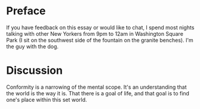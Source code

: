 # Preface 

If you have feedback on this essay or would like to chat, I spend most nights talking with other New Yorkers from 9pm to 12am in Washington Square Park (I sit on the southwest side of the fountain on the granite benches). I'm the guy with the dog.

# Discussion

Conformity is a narrowing of the mental scope. It's an understanding that the world is the way it is. That there is a goal of life, and that goal is to find one's place within this set world.
